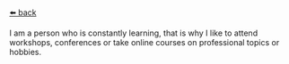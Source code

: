[⬅️ back](./)

I am a person who is constantly learning, that is why I like to attend workshops, conferences or take online courses on professional topics or hobbies.


